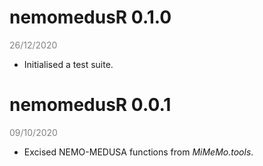 # nemomedusR 0.1.0 
<span style="color:grey;">26/12/2020</span>

* Initialised a test suite.

# nemomedusR 0.0.1 
<span style="color:grey;">09/10/2020</span>

* Excised NEMO-MEDUSA functions from *MiMeMo.tools*.
